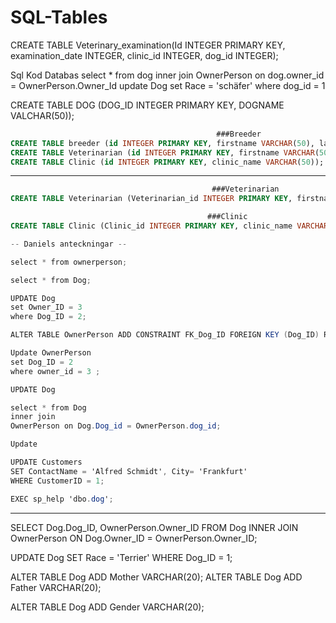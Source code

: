 # SQL-Tables
CREATE TABLE Veterinary_examination(Id INTEGER PRIMARY KEY, examination_date INTEGER, clinic_id INTEGER, dog_id INTEGER);

Sql Kod Databas
select * from dog
inner join OwnerPerson
on dog.owner_id = OwnerPerson.Owner_Id
update Dog set Race = 'schäfer' where dog_id = 1
                
  CREATE TABLE DOG (DOG_ID INTEGER PRIMARY KEY, DOGNAME VALCHAR(50));              
                                         
```sql
                                              ###Breeder
CREATE TABLE breeder (id INTEGER PRIMARY KEY, firstname VARCHAR(50), lastname VARCHAR(50));
CREATE TABLE Veterinarian (id INTEGER PRIMARY KEY, firstname VARCHAR(50), lastname VARCHAR(50));
CREATE TABLE Clinic (id INTEGER PRIMARY KEY, clinic_name VARCHAR(50));
```
-------------------------------------------------------------------------------------------------

                                         
```sql 
                                             ###Veterinarian
CREATE TABLE Veterinarian (Veterinarian_id INTEGER PRIMARY KEY, firstname VARCHAR(50), lastname VARCHAR(50));
```
                                        
```sql
                                            ###Clinic
CREATE TABLE Clinic (Clinic_id INTEGER PRIMARY KEY, clinic_name VARCHAR(50));
```

```cs
-- Daniels anteckningar --

select * from ownerperson;

select * from Dog;

UPDATE Dog
set Owner_ID = 3
where Dog_ID = 2;

ALTER TABLE OwnerPerson ADD CONSTRAINT FK_Dog_ID FOREIGN KEY (Dog_ID) REFERENCES Dog(Dog_ID);

Update OwnerPerson
set Dog_ID = 2
where owner_id = 3 ;

UPDATE Dog

select * from Dog
inner join
OwnerPerson on Dog.Dog_id = OwnerPerson.dog_id;

Update 

UPDATE Customers
SET ContactName = 'Alfred Schmidt', City= 'Frankfurt'
WHERE CustomerID = 1;

EXEC sp_help 'dbo.dog';
```
--------------------

SELECT Dog.Dog_ID, OwnerPerson.Owner_ID
FROM Dog
INNER JOIN OwnerPerson
ON Dog.Owner_ID = OwnerPerson.Owner_ID;

UPDATE Dog
SET Race = 'Terrier'
WHERE Dog_ID = 1;

ALTER TABLE Dog
ADD Mother VARCHAR(20);
ALTER TABLE Dog
ADD Father VARCHAR(20);

ALTER TABLE Dog
ADD Gender VARCHAR(20);
